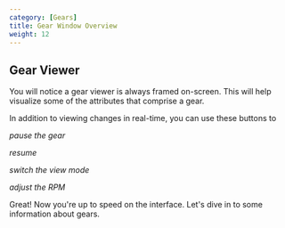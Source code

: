 ```yaml
---
category: [Gears]
title: Gear Window Overview
weight: 12
---
```


## Gear Viewer

You will notice a gear viewer is always framed on-screen. This will help visualize some of the attributes that comprise a gear.

In addition to viewing changes in real-time, you can use these buttons to

_pause the gear_

_resume_

_switch the view mode_

_adjust the RPM_

Great! Now you're up to speed on the interface. Let's dive in to some information about gears.
